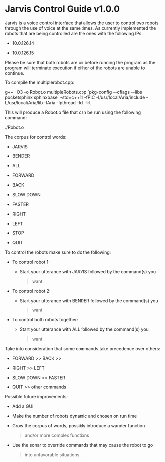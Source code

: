 Jarvis Control Guide v1.0.0
===========================

Jarvis is a voice control interface that allows the user to control two
robots through the use of voice at the same times. As currently
implemented the robots that are being controlled are the ones with the
following IPs:

-   10.0.126.14

-   10.0.126.15

Please be sure that both robots are on before running the program as the
program will terminate execution if either of the robots are unable to
continue.

To compile the multiplerobot.cpp:

g++ -O3 -o Robot.o multipleRobots.cpp \`pkg-config --cflags --libs
pocketsphinx sphinxbase\` -std=c++11 -fPIC -I/usr/local/Aria/include
-L/usr/local/Aria/lib -lAria -lpthread -ldl -lrt

This will produce a Robot.o file that can be run using the following
command:

./Robot.o

The corpus for control words:

-   JARVIS

-   BENDER

-   ALL

-   FORWARD

-   BACK

-   SLOW DOWN

-   FASTER

-   RIGHT

-   LEFT

-   STOP

-   QUIT

To control the robots make sure to do the following:

-   To control robot 1:

    -   Start your utterance with JARVIS followed by the command(s) you
        > want

-   To control robot 2:

    -   Start your utterance with BENDER followed by the command(s) you
        > want

-   To control both robots together:

    -   Start your utterance with ALL followed by the command(s) you
        > want

Take into consideration that some commands take precedence over others:

-   FORWARD &gt;&gt; BACK &gt;&gt;

-   RIGHT &gt;&gt; LEFT

-   SLOW DOWN &gt;&gt; FASTER

-   QUIT &gt;&gt; other commands

Possible future improvements:

-   Add a GUI

-   Make the number of robots dynamic and chosen on run time

-   Grow the corpus of words, possibly introduce a wander function
    > and/or more complex functions

-   Use the sonar to override commands that may cause the robot to go
    > into unfavorable situations.
